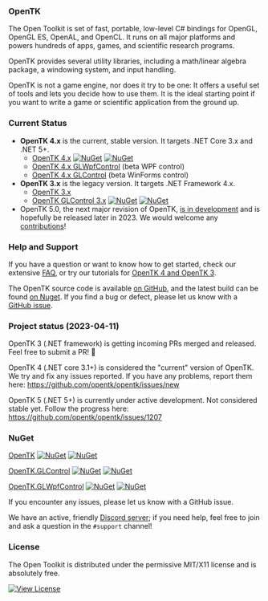 ### OpenTK

The Open Toolkit is set of fast, portable, low-level C# bindings for OpenGL, OpenGL ES, OpenAL, and OpenCL.  It runs on all major platforms and powers hundreds of apps, games, and scientific research programs.

OpenTK provides several utility libraries, including a math/linear algebra package, a windowing system, and input handling.

OpenTK is not a game engine, nor does it try to be one:  It offers a useful set of tools and lets you decide how to use them.  It is the ideal starting point if you want to write a game or scientific application from the ground up.

### Current Status

- **OpenTK 4.x** is the current, stable version.  It targets .NET Core 3.x and .NET 5+.
   - [OpenTK 4.x](https://www.nuget.org/packages/OpenTK/) [![NuGet](https://img.shields.io/nuget/v/OpenTK.svg)](https://www.nuget.org/packages/OpenTK/) [![NuGet](https://img.shields.io/nuget/dt/OpenTK.svg)](https://www.nuget.org/packages/OpenTK/)
   - [OpenTK 4.x GLWpfControl](https://www.nuget.org/packages/OpenTK.GLWpfControl/) (beta WPF control)
   - [OpenTK 4.x GLControl](https://www.nuget.org/packages/OpenTK.WinForms) (beta WinForms control)
- **OpenTK 3.x** is the legacy version.  It targets .NET Framework 4.x.
   - [OpenTK 3.x](https://www.nuget.org/packages/OpenTK/3.3.1)
   - [OpenTK GLControl 3.x](https://www.nuget.org/packages/OpenTK.GLControl/) [![NuGet](https://img.shields.io/nuget/v/OpenTK.GLControl.svg)](https://www.nuget.org/packages/OpenTK.GLControl/) [![NuGet](https://img.shields.io/nuget/dt/OpenTK.GLControl.svg)](https://www.nuget.org/packages/OpenTK.GLControl/)
- OpenTK 5.0, the next major revision of OpenTK, [is in development](https://github.com/opentk/opentk/issues/1207) and is hopefully be released later in 2023.  We would welcome any [contributions](https://github.com/opentk/opentk/)!

### Help and Support

If you have a question or want to know how to get started, check our extensive [FAQ](faq.md), or try our tutorials for [OpenTK 4 and OpenTK 3](learn/index.md).

The OpenTK source code is available [on GitHub](https://github.com/opentk), and the latest build can be found [on Nuget](https://www.nuget.org/packages/OpenTK/).  If you find a bug or defect, please let us know with a [GitHub issue](https://github.com/opentk/opentk/issues).

### Project status (2023-04-11)

OpenTK 3 (.NET framework) is getting incoming PRs merged and released. Feel free to submit a PR! 🙂

OpenTK 4 (.NET core 3.1+) is considered the "current" version of OpenTK. We try and fix any issues reported. If you have any problems, report them here: https://github.com/opentk/opentk/issues/new

OpenTK 5 (.NET 5+) is currently under active development. Not considered stable yet. Follow the progress here: https://github.com/opentk/opentk/issues/1207

### NuGet

[OpenTK](https://www.nuget.org/packages/OpenTK/) [![NuGet](https://img.shields.io/nuget/v/OpenTK.svg)](https://www.nuget.org/packages/OpenTK/) [![NuGet](https://img.shields.io/nuget/dt/OpenTK.svg)](https://www.nuget.org/packages/OpenTK/)

[OpenTK.GLControl](https://www.nuget.org/packages/OpenTK.GLControl/) [![NuGet](https://img.shields.io/nuget/v/OpenTK.GLControl.svg)](https://www.nuget.org/packages/OpenTK.GLControl/) [![NuGet](https://img.shields.io/nuget/dt/OpenTK.GLControl.svg)](https://www.nuget.org/packages/OpenTK.GLControl/)

[OpenTK.GLWpfControl](https://www.nuget.org/packages/OpenTK.GLWpfControl/) [![NuGet](https://img.shields.io/nuget/v/OpenTK.GLWpfControl.svg)](https://www.nuget.org/packages/OpenTK.GLWpfControl/) [![NuGet](https://img.shields.io/nuget/dt/OpenTK.GLWpfControl.svg)](https://www.nuget.org/packages/OpenTK.GLWpfControl/)

If you encounter any issues, please let us know with a GitHub issue.

We have an active, friendly [Discord server](https://discord.gg/6HqD48s); if you need help, feel free to join and ask a question in the `#support` channel!

### License

The Open Toolkit is distributed under the permissive MIT/X11 license and is absolutely free.

[![View License](https://img.shields.io/badge/license-MIT-blue.svg)](https://github.com/opentk/opentk/blob/master/License.txt)
